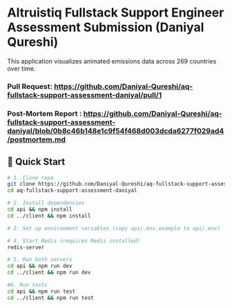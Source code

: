 #  Altruistiq Fullstack Support Engineer Assessment Submission (Daniyal Qureshi)

This application visualizes animated emissions data across 269 countries over time.

### Pull Request: https://github.com/Daniyal-Qureshi/aq-fullstack-support-assessment-daniyal/pull/1

### Post-Mortem Report : https://github.com/Daniyal-Qureshi/aq-fullstack-support-assessment-daniyal/blob/0b8c46b148e1c9f54f468d003dcda6277f029ad4/postmortem.md

## 🚀 Quick Start

```bash
# 1. Clone repo
git clone https://github.com/Daniyal-Qureshi/aq-fullstack-support-assessment-daniyal
cd aq-fullstack-support-assessment-daniyal

# 2. Install dependencies
cd api && npm install
cd ../client && npm install

# 3. Set up environment variables (copy api/.env.example to api/.env)

# 4. Start Redis (requires Redis installed)
redis-server

# 5. Run both servers
cd api && npm run dev
cd ../client && npm run dev

#6. Run tests 
cd api && npm run test
cd ../client && npm run test
```